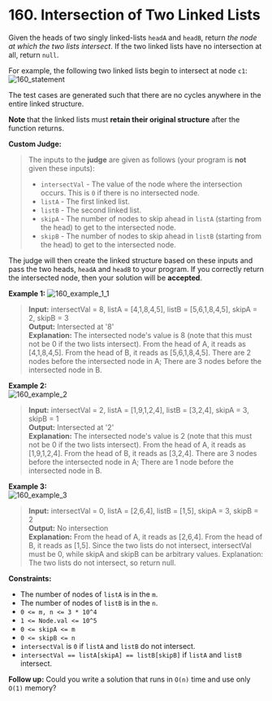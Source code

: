 # 160. Intersection of Two Linked Lists

Given the heads of two singly linked-lists `headA` and `headB`, return _the node at which the two lists intersect_. If the two linked lists have no intersection at all, return `null`.

For example, the following two linked lists begin to intersect at node `c1`:  
![160_statement](https://assets.leetcode.com/uploads/2021/03/05/160_statement.png)

The test cases are generated such that there are no cycles anywhere in the entire linked structure.

**Note** that the linked lists must **retain their original structure** after the function returns.

**Custom Judge:**
> The inputs to the **judge** are given as follows (your program is **not** given these inputs):
> * `intersectVal` - The value of the node where the intersection occurs. This is `0` if there is no intersected node.
> * `listA` - The first linked list.
> * `listB` - The second linked list.
> * `skipA` - The number of nodes to skip ahead in `listA` (starting from the head) to get to the intersected node.
> * `skipB` - The number of nodes to skip ahead in `listB` (starting from the head) to get to the intersected node.

The judge will then create the linked structure based on these inputs and pass the two heads, `headA` and `headB` to your program. If you correctly return the intersected node, then your solution will be **accepted**.

**Example 1:**
![160_example_1_1](https://assets.leetcode.com/uploads/2021/03/05/160_example_1_1.png)
> **Input:** intersectVal = 8, listA = [4,1,8,4,5], listB = [5,6,1,8,4,5], skipA = 2, skipB = 3  
> **Output:** Intersected at '8'  
> **Explanation:** The intersected node's value is 8 (note that this must not be 0 if the two lists intersect).
From the head of A, it reads as [4,1,8,4,5]. From the head of B, it reads as [5,6,1,8,4,5]. There are 2 nodes before the intersected node in A; There are 3 nodes before the intersected node in B.

**Example 2:**  
![160_example_2](https://assets.leetcode.com/uploads/2021/03/05/160_example_2.png)
> **Input:** intersectVal = 2, listA = [1,9,1,2,4], listB = [3,2,4], skipA = 3, skipB = 1  
> **Output:** Intersected at '2'  
> **Explanation:** The intersected node's value is 2 (note that this must not be 0 if the two lists intersect).
From the head of A, it reads as [1,9,1,2,4]. From the head of B, it reads as [3,2,4]. There are 3 nodes before the intersected node in A; There are 1 node before the intersected node in B.

**Example 3:**  
![160_example_3](https://assets.leetcode.com/uploads/2021/03/05/160_example_3.png)
> **Input:** intersectVal = 0, listA = [2,6,4], listB = [1,5], skipA = 3, skipB = 2  
> **Output:** No intersection  
> **Explanation:** From the head of A, it reads as [2,6,4]. From the head of B, it reads as [1,5]. Since the two lists do not intersect, intersectVal must be 0, while skipA and skipB can be arbitrary values.
Explanation: The two lists do not intersect, so return null.

**Constraints:**
* The number of nodes of `listA` is in the `m`.
* The number of nodes of `listB` is in the `n`.
* `0 <= m, n <= 3 * 10^4`
* `1 <= Node.val <= 10^5`
* `0 <= skipA <= m`
* `0 <= skipB <= n`
* `intersectVal` is `0` if `listA` and `listB` do not intersect.
* `intersectVal == listA[skipA] == listB[skipB]` if `listA` and `listB` intersect.

**Follow up:** Could you write a solution that runs in `O(n)` time and use only `O(1)` memory?


